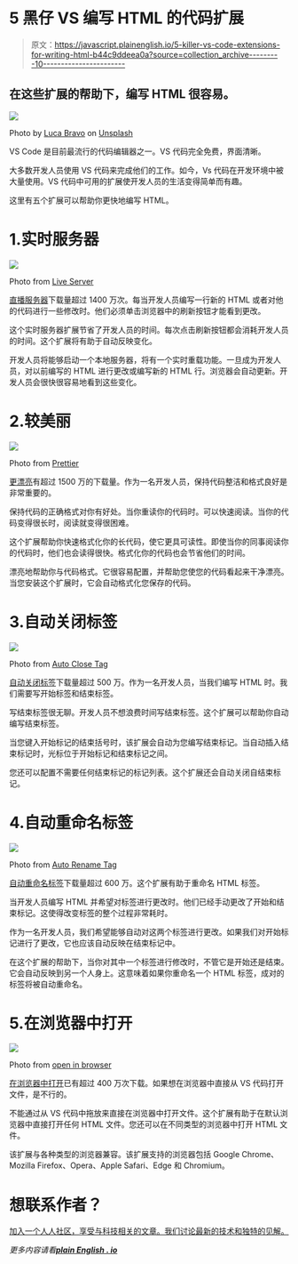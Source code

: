 # 5 黑仔 VS 编写 HTML 的代码扩展

> 原文：<https://javascript.plainenglish.io/5-killer-vs-code-extensions-for-writing-html-b44c9ddeea0a?source=collection_archive---------10----------------------->

## 在这些扩展的帮助下，编写 HTML 很容易。

![](img/e45930d9bc4f583fbb21d8cae70df1e6.png)

Photo by [Luca Bravo](https://unsplash.com/@lucabravo?utm_source=medium&utm_medium=referral) on [Unsplash](https://unsplash.com?utm_source=medium&utm_medium=referral)

VS Code 是目前最流行的代码编辑器之一。VS 代码完全免费，界面清晰。

大多数开发人员使用 VS 代码来完成他们的工作。如今，Vs 代码在开发环境中被大量使用。VS 代码中可用的扩展使开发人员的生活变得简单而有趣。

这里有五个扩展可以帮助你更快地编写 HTML。

# 1.实时服务器

![](img/9a2cf123f200c6fc4abea78f40499349.png)

Photo from [Live Server](https://marketplace.visualstudio.com/items?itemName=ritwickdey.LiveServer)

[直播服务器](https://marketplace.visualstudio.com/items?itemName=ritwickdey.LiveServer)下载量超过 1400 万次。每当开发人员编写一行新的 HTML 或者对他的代码进行一些修改时。他们必须单击浏览器中的刷新按钮才能看到更改。

这个实时服务器扩展节省了开发人员的时间。每次点击刷新按钮都会消耗开发人员的时间。这个扩展将有助于自动反映变化。

开发人员将能够启动一个本地服务器，将有一个实时重载功能。一旦成为开发人员，对以前编写的 HTML 进行更改或编写新的 HTML 行。浏览器会自动更新。开发人员会很快很容易地看到这些变化。

# 2.较美丽

![](img/d95a1f0a69c416ccec1bb2f0a53c8297.png)

Photo from [Prettier](https://marketplace.visualstudio.com/items?itemName=esbenp.prettier-vscode)

[更漂亮](https://marketplace.visualstudio.com/items?itemName=esbenp.prettier-vscode)有超过 1500 万的下载量。作为一名开发人员，保持代码整洁和格式良好是非常重要的。

保持代码的正确格式对你有好处。当你重读你的代码时。可以快速阅读。当你的代码变得很长时，阅读就变得很困难。

这个扩展帮助你快速格式化你的长代码，使它更具可读性。即使当你的同事阅读你的代码时，他们也会读得很快。格式化你的代码也会节省他们的时间。

漂亮地帮助你与代码格式。它很容易配置，并帮助您使您的代码看起来干净漂亮。当您安装这个扩展时，它会自动格式化您保存的代码。

# 3.自动关闭标签

![](img/e86a47be772c60819d12259f1f69ae76.png)

Photo from [Auto Close Tag](https://marketplace.visualstudio.com/items?itemName=formulahendry.auto-close-tag)

[自动关闭标签](https://marketplace.visualstudio.com/items?itemName=formulahendry.auto-close-tag)下载量超过 500 万。作为一名开发人员，当我们编写 HTML 时。我们需要写开始标签和结束标签。

写结束标签很无聊。开发人员不想浪费时间写结束标签。这个扩展可以帮助你自动编写结束标签。

当您键入开始标记的结束括号时，该扩展会自动为您编写结束标记。当自动插入结束标记时，光标位于开始标记和结束标记之间。

您还可以配置不需要任何结束标记的标记列表。这个扩展还会自动关闭自结束标记。

# 4.自动重命名标签

![](img/0accd5853df25a359fdfbc2783d126af.png)

Photo from [Auto Rename Tag](https://marketplace.visualstudio.com/items?itemName=formulahendry.auto-rename-tag)

[自动重命名标签](https://marketplace.visualstudio.com/items?itemName=formulahendry.auto-rename-tag)下载量超过 600 万。这个扩展有助于重命名 HTML 标签。

当开发人员编写 HTML 并希望对标签进行更改时。他们已经手动更改了开始和结束标记。这使得改变标签的整个过程非常耗时。

作为一名开发人员，我们希望能够自动对这两个标签进行更改。如果我们对开始标记进行了更改，它也应该自动反映在结束标记中。

在这个扩展的帮助下，当你对其中一个标签进行修改时，不管它是开始还是结束。它会自动反映到另一个人身上。这意味着如果你重命名一个 HTML 标签，成对的标签将被自动重命名。

# 5.在浏览器中打开

![](img/a429747d3f04cec34c58c281aadf3aba.png)

Photo from [open in browser](https://marketplace.visualstudio.com/items?itemName=techer.open-in-browser)

[在浏览器中打开](https://marketplace.visualstudio.com/items?itemName=techer.open-in-browser)已有超过 400 万次下载。如果想在浏览器中直接从 VS 代码打开文件，是不行的。

不能通过从 VS 代码中拖放来直接在浏览器中打开文件。这个扩展有助于在默认浏览器中直接打开任何 HTML 文件。您还可以在不同类型的浏览器中打开 HTML 文件。

该扩展与各种类型的浏览器兼容。该扩展支持的浏览器包括 Google Chrome、Mozilla Firefox、Opera、Apple Safari、Edge 和 Chromium。

# 想联系作者？

[加入一个人人社区，享受与科技相关的文章。我们讨论最新的技术和独特的见解。](https://codertoentrepreneurs.substack.com/)

*更多内容请看*[***plain English . io***](http://plainenglish.io/)